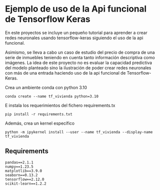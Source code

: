 # Ejemplo de uso de la Api funcional de Tensorflow Keras

En este proyectos se incluye un pequeño tutorial para aprender a crear redes neuronales usando tensorflow-keras siguiendo
el uso de la api funcional.

Asimismo, se lleva a cabo un caso de estudio del precio de compra de una serie de inmuebles teniendo en cuenta 
tanto información descriptiva como imágenes. La idea de este proyecto no es evaluar la capacidad predictiva 
del modelo planteado sino la ilustración de poder crear redes neuronales con más de una entrada haciendo uso de 
la api funcional de Tensorflow-Keras.

Crea un ambiente conda con python 3.10

```
conda create --name tf_vivienda python=3.10
```

E instala los requerimientos del fichero requirements.tx

```
pip install -r requirements.txt
```

Además, crea un kernel específico

```
python -m ipykernel install --user --name tf_vivienda --display-name tf_vivienda
```

## Requirements

```
pandas==2.1.1
numpy==1.23.5
matplotlib==3.9.0
seaborn==0.13.2
tensorflow==2.12.0
scikit-learn==1.2.2
```